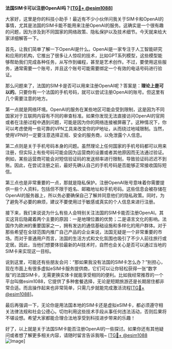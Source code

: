 **法国SIM卡可以注册OpenAI吗？[[TG💪+ @esim1088](https://t.me/s/esim1088)]**

大家好，这里是你的科技小助手！最近有不少小伙伴问我关于SIM卡和OpenAI的事情，尤其是法国的SIM卡能不能用来注册OpenAI的服务。这确实是一个很有趣的问题，因为涉及到不同国家的网络政策、隐私保护以及技术细节。今天就来给大家详细解答一下。

首先，让我们简单了解一下OpenAI是什么。OpenAI是一家专注于人工智能研究和应用的机构，它推出了很多让人惊叹的技术，比如GPT系列模型，这些模型能够帮助我们完成各种任务，从写作到编程，甚至是艺术创作。不过，要使用这些服务，通常需要一个账号，并且这个账号可能需要绑定一个有效的电话号码进行验证。

那么问题来了，法国的SIM卡是否可以用来注册OpenAI呢？答案是：**理论上是可以的**。只要你有一个法国的手机号码，就可以尝试注册OpenAI的账号。但这里有几个需要注意的地方。

第一点就是网络环境。OpenAI的服务在某些地区可能会受到限制，这是因为不同国家对于互联网内容有不同的审查标准。如果你发现无法直接访问OpenAI的官网或者在注册过程中遇到问题，可能是因为你的网络连接被屏蔽了。这种情况下，你可以考虑使用一些可靠的VPN工具来改变你的IP地址，从而绕过地域限制。当然，使用VPN时一定要注意选择正规、安全的服务商，以免泄露个人信息。

第二点则是关于手机号码本身的问题。虽然理论上任何国家的手机号码都可以用来注册，但实际上有些号码可能会因为运营商的设置或者其他原因而无法通过验证。例如，某些运营商可能会对短信验证码的发送频率进行限制，导致验证码迟迟不到账。因此，在尝试注册之前，最好先确认自己的手机号码是否能够正常接收国际短信。

第三点也是非常重要的一点，那就是隐私保护。注册OpenAI账号意味着你需要提供一些个人资料，包括但不限于姓名、邮箱地址和手机号码。这些信息会被存储在OpenAI的服务器上，所以务必要确保自己了解并同意他们的隐私政策。同时，为了避免不必要的麻烦，建议不要使用过于敏感或真实的个人信息来进行注册。

接下来，我们来说说为什么有些人会特别关注法国的SIM卡能否注册OpenAI。其实这背后隐藏着两个主要的原因：一是地理位置的优势；二是语言文化的影响。法国作为欧洲的重要国家之一，拥有发达的通信基础设施和多样化的用户群体。对于那些希望在全球范围内推广自己产品的企业来说，法国无疑是一个非常重要的市场。而对于普通用户而言，法国的生活方式和文化氛围也吸引了不少人前往旅行或定居。因此，当他们想要体验最新的AI技术时，自然也会关心是否可以通过当地的SIM卡来实现这一目标。

说到这里，可能还有些朋友会问：“那如果我没有法国的SIM卡怎么办？”别担心，现在市面上有很多虚拟eSIM卡服务提供商，它们可以让你轻松获得一张“数字版”的法国SIM卡，无需更换实体卡就能享受相同的便利。比如我经常推荐的一个平台叫做esim1088，它提供了多种套餐选择，无论是短期旅游还是长期居住都非常合适。而且操作起来也非常简单，只需几步就能完成激活流程[[TG💪+ @esim1088](https://t.me/s/esim1088)]。

最后再强调一下，无论你是用法国本地的SIM卡还是虚拟eSIM卡，都必须遵守相关法律法规和社会公德心。切勿利用这些技术手段从事任何违法活动，否则后果将不堪设想。希望大家都能合理合法地享受到科技进步带来的乐趣！

好了，以上就是关于法国SIM卡能否注册OpenAI的一些探讨。如果你还有其他疑问或者想了解更多相关内容，请随时留言告诉我哦~ [[TG💪+ @esim1088](https://t.me/s/esim1088) ![Image](https://i.postimg.cc/4NQfJmqS/Snipaste-2025-05-13-00-14-12.png)]